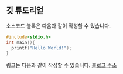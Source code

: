 ## 깃 튜토리얼

소스코드 블록은 다음과 같이 작성할 수 있습니다.

```c
#include<stdio.h>
int main(){
  printf("Hello World!");
}
```

링크는 다음과 같이 작성할 수 있습니다.
[블로그 주소](https://blog.naver.com/ndb796)
